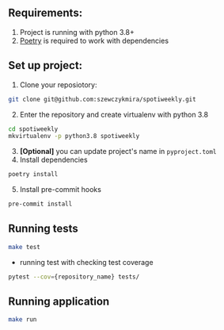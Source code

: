 ## Requirements:
1. Project is running with python 3.8+
2. [Poetry](https://python-poetry.org/docs/) is required to work with dependencies



## Set up project:

1. Clone your reposiotory:
```sh
git clone git@github.com:szewczykmira/spotiweekly.git
```
2. Enter the repository and create virtualenv with python 3.8
```sh
cd spotiweekly
mkvirtualenv -p python3.8 spotiweekly
```
3. **[Optional]** you can update project's name in `pyproject.toml`
4. Install dependencies
```sh
poetry install
```
5. Install pre-commit hooks
```sh
pre-commit install
```


## Running tests
```sh
make test
```

- running test with checking test coverage
```sh
pytest --cov={repository_name} tests/
```

## Running application
```sh
make run 
```
